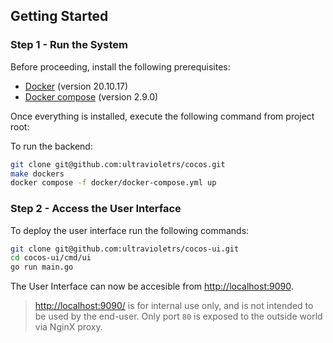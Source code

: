 ## Getting Started

### Step 1 - Run the System
Before proceeding, install the following prerequisites:

- [Docker](https://docs.docker.com/install/) (version 20.10.17)
- [Docker compose](https://docs.docker.com/compose/install/) (version 2.9.0)

Once everything is installed, execute the following command from project root:

To run the backend:

```bash
git clone git@github.com:ultravioletrs/cocos.git
make dockers
docker compose -f docker/docker-compose.yml up
```

### Step 2 - Access the User Interface
To deploy the user interface run the following commands:

```bash
git clone git@github.com:ultravioletrs/cocos-ui.git
cd cocos-ui/cmd/ui
go run main.go
```

The User Interface can now be accesible from [http://localhost:9090](http://localhost:9090/).

> [http://localhost:9090/](http://localhost/9090) is for internal use only, and is not intended to be used by the end-user.
> Only port `80` is exposed to the outside world via NginX proxy.
